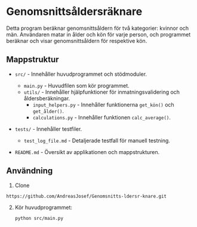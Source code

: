 # Genomsnittsåldersräknare

Detta program beräknar genomsnittsåldern för två kategorier: kvinnor och män. Användaren matar in ålder och kön för varje person, och programmet beräknar och visar genomsnittsåldern för respektive kön.

## Mappstruktur

- `src/` - Innehåller huvudprogrammet och stödmoduler.
  - `main.py` - Huvudfilen som kör programmet.
  - `utils/` - Innehåller hjälpfunktioner för inmatningsvalidering och åldersberäkningar.
    - `input_helpers.py` - Innehåller funktionerna `get_kön()` och `get_ålder()`.
    - `calculations.py` - Innehåller funktionen `calc_average()`.
  
- `tests/` - Innehåller testfiler.
  - `test_log_file.md` - Detaljerade testfall för manuell testning.

- `README.md` - Översikt av applikationen och mappstrukturen.

## Användning
1. Clone 
  ```
  https://github.com/AndreasJosef/Genomsnitts-ldersr-knare.git
  ```

2. Kör huvudprogrammet:

   ```bash
   python src/main.py
   ```
